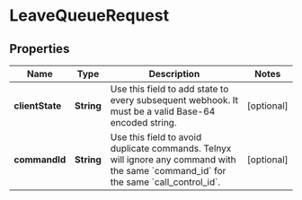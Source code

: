 

# LeaveQueueRequest


## Properties

| Name | Type | Description | Notes |
|------------ | ------------- | ------------- | -------------|
|**clientState** | **String** | Use this field to add state to every subsequent webhook. It must be a valid Base-64 encoded string. |  [optional] |
|**commandId** | **String** | Use this field to avoid duplicate commands. Telnyx will ignore any command with the same &#x60;command_id&#x60; for the same &#x60;call_control_id&#x60;. |  [optional] |



